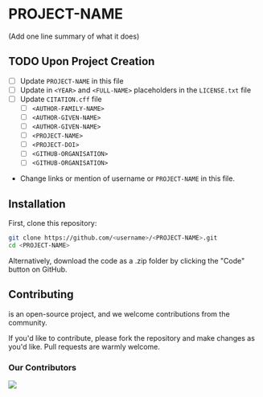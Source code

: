 # PROJECT-NAME

(Add one line summary of what it does)

## TODO Upon Project Creation

- [ ] Update `PROJECT-NAME` in this file
- [ ] Update in `<YEAR>` and `<FULL-NAME>` placeholders in the `LICENSE.txt`
      file
- [ ] Update `CITATION.cff` file
  - [ ] `<AUTHOR-FAMILY-NAME>`
  - [ ] `<AUTHOR-GIVEN-NAME>`
  - [ ] `<AUTHOR-GIVEN-NAME>`
  - [ ] `<PROJECT-NAME>`
  - [ ] `<PROJECT-DOI>`
  - [ ] `<GITHUB-ORGANISATION>`
  - [ ] `<GITHUB-ORGANISATION>`
- Change links or mention of username or `PROJECT-NAME` in this file.

## Installation

First, clone this repository:

```sh
git clone https://github.com/<username>/<PROJECT-NAME>.git
cd <PROJECT-NAME>
```

Alternatively, download the code as a .zip folder by clicking the "Code" button
on GitHub.

## Contributing

<PROJECT-NAME> is an open-source <!-- markdownlint-disable-line MD033 -->
project, and we welcome contributions from the community.

If you'd like to contribute, please fork the repository and make changes as
you'd like. Pull requests are warmly welcome.

### Our Contributors

<a href="https://github.com/reproducibleMATLAB/matlab-project-template/graphs/contributors">
  <img src="https://contrib.rocks/image?repo=reproducibleMATLAB/matlab-project-template" />
</a>
